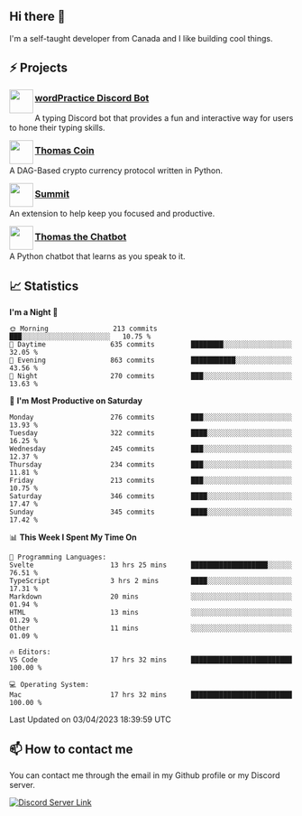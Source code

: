 <h2>Hi there 👋</h2>

<p>I'm a self-taught developer from Canada and I like building cool things.</p>

<h2>⚡ Projects</h2>

<img align="left" src="https://i.imgur.com/BIzs17V.png" width="42" height="42" />
<h3><a target="_blank" href="https://wordpractice.principle.sh/">wordPractice Discord Bot</a></h3>
<p>A typing Discord bot that provides a fun and interactive way for users to hone their typing skills.</p>

<img align="left" src="https://i.imgur.com/4FdQpgN.png" width="42" height="42" />
<h3><a href="https://github.com/principle105/thomas-coin">Thomas Coin</a></h3>
<p>A DAG-Based crypto currency protocol written in Python.</p>

<img align="left" src="https://i.imgur.com/Ly8Atho.png" width="42" height="42" />
<h3><a href="https://summit.sh/">Summit</a></h3>
<p>An extension to help keep you focused and productive.</p>

<img align="left" src="https://i.imgur.com/hA9YF2s.png" width="42" height="42" />
<h3><a href="https://github.com/principle105/thomasthechatbot">Thomas the Chatbot</a></h3>
<p>A Python chatbot that learns as you speak to it.</p>

<h2>📈 Statistics</h2>

<!--START_SECTION:waka-->
**I'm a Night 🦉** 

```text
🌞 Morning                213 commits         ███░░░░░░░░░░░░░░░░░░░░░░   10.75 % 
🌆 Daytime                635 commits         ████████░░░░░░░░░░░░░░░░░   32.05 % 
🌃 Evening                863 commits         ███████████░░░░░░░░░░░░░░   43.56 % 
🌙 Night                  270 commits         ███░░░░░░░░░░░░░░░░░░░░░░   13.63 % 
```
📅 **I'm Most Productive on Saturday** 

```text
Monday                   276 commits         ███░░░░░░░░░░░░░░░░░░░░░░   13.93 % 
Tuesday                  322 commits         ████░░░░░░░░░░░░░░░░░░░░░   16.25 % 
Wednesday                245 commits         ███░░░░░░░░░░░░░░░░░░░░░░   12.37 % 
Thursday                 234 commits         ███░░░░░░░░░░░░░░░░░░░░░░   11.81 % 
Friday                   213 commits         ███░░░░░░░░░░░░░░░░░░░░░░   10.75 % 
Saturday                 346 commits         ████░░░░░░░░░░░░░░░░░░░░░   17.47 % 
Sunday                   345 commits         ████░░░░░░░░░░░░░░░░░░░░░   17.42 % 
```


📊 **This Week I Spent My Time On** 

```text
💬 Programming Languages: 
Svelte                   13 hrs 25 mins      ███████████████████░░░░░░   76.51 % 
TypeScript               3 hrs 2 mins        ████░░░░░░░░░░░░░░░░░░░░░   17.31 % 
Markdown                 20 mins             ░░░░░░░░░░░░░░░░░░░░░░░░░   01.94 % 
HTML                     13 mins             ░░░░░░░░░░░░░░░░░░░░░░░░░   01.29 % 
Other                    11 mins             ░░░░░░░░░░░░░░░░░░░░░░░░░   01.09 % 

🔥 Editors: 
VS Code                  17 hrs 32 mins      █████████████████████████   100.00 % 

💻 Operating System: 
Mac                      17 hrs 32 mins      █████████████████████████   100.00 % 
```


 Last Updated on 03/04/2023 18:39:59 UTC
<!--END_SECTION:waka-->

<h2>📫 How to contact me</h2>

You can contact me through the email in my Github profile or my Discord server.

[![Discord Server Link](https://dcbadge.vercel.app/api/server/DHnk46C)](https://discord.gg/DHnk46C)

